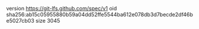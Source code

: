 version https://git-lfs.github.com/spec/v1
oid sha256:ab15c05955880b59a04dd52ffe5544ba612e078db3d7becde2df46be5027cb03
size 3045

